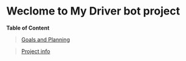 # Weclome to My Driver bot project
**Table of Content**
> [Goals and Planning](docs/project_plan.md)

> [Project info](docs/project_info.md)

